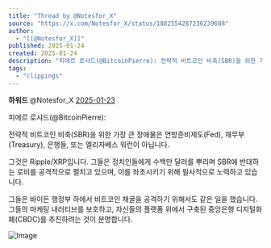 ```yaml
---
title: "Thread by @Notesfor_X"
source: "https://x.com/Notesfor_X/status/1882554287236239608"
author:
  - "[[@Notesfor_X]]"
published: 2025-01-24
created: 2025-01-24
description: "피에르 로샤드(@BitcoinPierre): 전략적 비트코인 비축(SBR)을 위한 가장 큰 장애물은 연방준비제도(Fed), 재무부(Treasury), 은행들, 또는 엘리자베스 워런이 아닙니다. 그것은 Ripple/XRP입니다. 그들은 정치인들에게"
tags:
  - "clippings"
---
```

**하워드** @Notesfor\_X [2025-01-23](https://x.com/Notesfor_X/status/1882554287236239608)

피에르 로샤드(@BitcoinPierre):

전략적 비트코인 비축(SBR)을 위한 가장 큰 장애물은 연방준비제도(Fed), 재무부(Treasury), 은행들, 또는 엘리자베스 워런이 아닙니다.

그것은 Ripple/XRP입니다. 그들은 정치인들에게 수백만 달러를 뿌리며 SBR에 반대하는 로비를 공격적으로 펼치고 있으며, 이를 좌초시키기 위해 필사적으로 노력하고 있습니다.

그들은 바이든 행정부 하에서 비트코인 채굴을 공격하기 위해서도 같은 일을 했습니다. 그들의 마케팅 내러티브를 보호하고, 자신들의 플랫폼 위에서 구축된 중앙은행 디지털화폐(CBDC)를 추진하려는 것이 분명합니다.

![Image](https://pbs.twimg.com/media/GiAtJYWaoAAwBwv?format=jpg&name=large)